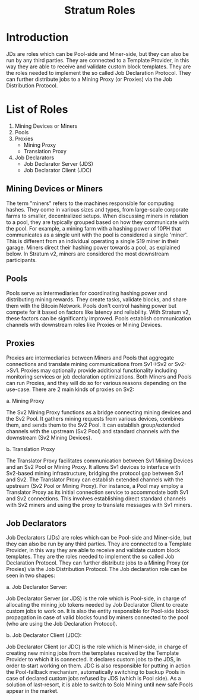 <h1 align="center">
  Stratum Roles
</h1>

# Introduction

 JDs are roles which can be Pool-side and Miner-side, but they can also be run by any third parties. They are connected to a Template Provider, in this way they are able to receive and validate custom block templates. They are the roles needed to implement the so called Job Declaration Protocol. They can further distribute jobs to a Mining Proxy (or Proxies) via the Job Distribution Protocol.

# List of Roles

1. Mining Devices or Miners
2. Pools
3. Proxies
    - Mining Proxy
    - Translation Proxy
4. Job Declarators
    - Job Declarator Server (JDS)
    - Job Declarator Client (JDC)

## Mining Devices or Miners

The term "miners" refers to the machines responsible for computing hashes. They come in various sizes and types, from large-scale corporate farms to smaller, decentralized setups. When discussing miners in relation to a pool, they are typically grouped based on how they communicate with the pool. For example, a mining farm with a hashing power of 10PH that communicates as a single unit with the pool is considered a single 'miner'. This is different from an individual operating a single S19 miner in their garage. Miners direct their hashing power towards a pool, as explained below. In Stratum v2, miners are considered the most downstream participants.

## Pools

Pools serve as intermediaries for coordinating hashing power and distributing mining rewards. They create tasks, validate blocks, and share them with the Bitcoin Network. Pools don't control hashing power but compete for it based on factors like latency and reliability. With Stratum v2, these factors can be significantly improved. Pools establish communication channels with downstream roles like Proxies or Mining Devices.

## Proxies

Proxies are intermediaries between Miners and Pools that aggregate connections and translate mining communications from Sv1->Sv2 or Sv2->Sv1. Proxies may optionally provide additional functionality including monitoring services or job declaration optimizations. Both Miners and Pools can run Proxies, and they will do so for various reasons depending on the use-case. There are 2 main kinds of proxies on Sv2:

a. Mining Proxy

  The Sv2 Mining Proxy functions as a bridge connecting mining devices and the Sv2 Pool. It gathers mining requests from various devices, combines them, and sends them to the Sv2 Pool. It can establish group/extended channels with the upstream (Sv2 Pool) and standard channels with the downstream (Sv2 Mining Devices).

b. Translation Proxy

  The Translator Proxy facilitates communication between Sv1 Mining Devices and an Sv2 Pool or Mining Proxy. It allows Sv1 devices to interface with Sv2-based mining infrastructure, bridging the protocol gap between Sv1 and Sv2. The Translator Proxy can establish extended channels with the upstream (Sv2 Pool or Mining Proxy). For instance, a Pool may employ a Translator Proxy as its initial connection service to accommodate both Sv1 and Sv2 connections. This involves establishing direct standard channels with Sv2 miners and using the proxy to translate messages with Sv1 miners.

## Job Declarators

Job Declarators (JDs) are roles which can be Pool-side and Miner-side, but they can also be run by any third parties. They are connected to a Template Provider, in this way they are able to receive and validate custom block templates. They are the roles needed to implement the so called Job Declaration Protocol. They can further distribute jobs to a Mining Proxy (or Proxies) via the Job Distribution Protocol. The Job declaration role can be seen in two shapes:

a. Job Declarator Server:

Job Declarator Server (or JDS) is the role which is Pool-side, in charge of allocating the mining job tokens needed by Job Declarator Client to create custom jobs to work on. It is also the entity responsible for Pool-side block propagation in case of valid blocks found by miners connected to the pool (who are using the Job Declaration Protocol).

b. Job Declarator Client (JDC):

Job Declarator Client (or JDC) is the role which is Miner-side, in charge of creating new mining jobs from the templates received by the Template Provider to which it is connected. It declares custom jobs to the JDS, in order to start working on them. JDC is also responsible for putting in action the Pool-fallback mechanism, automatically switching to backup Pools in case of declared custom jobs refused by JDS (which is Pool side). As a solution of last-resort, it is able to switch to Solo Mining until new safe Pools appear in the market.
